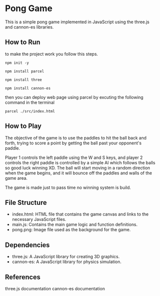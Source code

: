# Pong Game

This is a simple pong game implemented in JavaScript using the three.js and cannon-es libraries.

## How to Run

to make the project work you follow this steps.

```ssh
npm init -y
```

```ssh
npm install parcel
```

```ssh
npm install three
```

```ssh
npm install cannon-es
```

then you can deploy web page using parcel by excuting the following command in the terminal

```ssh
parcel ./src/index.html
```

## How to Play

The objective of the game is to use the paddles to hit the ball back and forth, trying to score a point by getting the ball past your opponent's paddle.

Player 1 controls the left paddle using the W and S keys, and player 2 controls the right paddle is controlled by a simple AI which follows the balls so good luck winning XD. The ball will start moving in a random direction when the game begins, and it will bounce off the paddles and walls of the game area.

The game is made just to pass time no winning system is build.

## File Structure

- index.html: HTML file that contains the game canvas and links to the necessary JavaScript files.
- main.js: Contains the main game logic and function definitions.
- pong.png: Image file used as the background for the game.

## Dependencies

- three.js: A JavaScript library for creating 3D graphics.
- cannon-es: A JavaScript library for physics simulation.

## References

three.js documentation
cannon-es documentation

